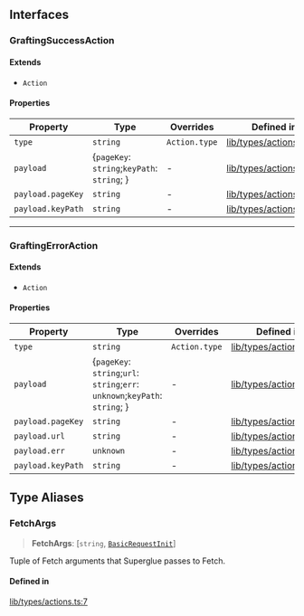## Interfaces

<a id="graftingsuccessaction" name="graftingsuccessaction"></a>

### GraftingSuccessAction

#### Extends

- `Action`

#### Properties

| Property | Type | Overrides | Defined in |
| ------ | ------ | ------ | ------ |
| <a id="type" name="type"></a> `type` | `string` | `Action.type` | [lib/types/actions.ts:12](https://github.com/thoughtbot/superglue/blob/082475a624bd2c23522d97710a5b2ed335eb293c/superglue/lib/types/actions.ts#L12) |
| <a id="payload" name="payload"></a> `payload` | \{`pageKey`: `string`;`keyPath`: `string`; \} | - | [lib/types/actions.ts:13](https://github.com/thoughtbot/superglue/blob/082475a624bd2c23522d97710a5b2ed335eb293c/superglue/lib/types/actions.ts#L13) |
| <a id="pagekey" name="pagekey"></a> `payload.pageKey` | `string` | - | [lib/types/actions.ts:14](https://github.com/thoughtbot/superglue/blob/082475a624bd2c23522d97710a5b2ed335eb293c/superglue/lib/types/actions.ts#L14) |
| <a id="keypath" name="keypath"></a> `payload.keyPath` | `string` | - | [lib/types/actions.ts:15](https://github.com/thoughtbot/superglue/blob/082475a624bd2c23522d97710a5b2ed335eb293c/superglue/lib/types/actions.ts#L15) |

***

<a id="graftingerroraction" name="graftingerroraction"></a>

### GraftingErrorAction

#### Extends

- `Action`

#### Properties

| Property | Type | Overrides | Defined in |
| ------ | ------ | ------ | ------ |
| <a id="type-1" name="type-1"></a> `type` | `string` | `Action.type` | [lib/types/actions.ts:20](https://github.com/thoughtbot/superglue/blob/082475a624bd2c23522d97710a5b2ed335eb293c/superglue/lib/types/actions.ts#L20) |
| <a id="payload-1" name="payload-1"></a> `payload` | \{`pageKey`: `string`;`url`: `string`;`err`: `unknown`;`keyPath`: `string`; \} | - | [lib/types/actions.ts:21](https://github.com/thoughtbot/superglue/blob/082475a624bd2c23522d97710a5b2ed335eb293c/superglue/lib/types/actions.ts#L21) |
| <a id="pagekey-1" name="pagekey-1"></a> `payload.pageKey` | `string` | - | [lib/types/actions.ts:22](https://github.com/thoughtbot/superglue/blob/082475a624bd2c23522d97710a5b2ed335eb293c/superglue/lib/types/actions.ts#L22) |
| <a id="url" name="url"></a> `payload.url` | `string` | - | [lib/types/actions.ts:23](https://github.com/thoughtbot/superglue/blob/082475a624bd2c23522d97710a5b2ed335eb293c/superglue/lib/types/actions.ts#L23) |
| <a id="err" name="err"></a> `payload.err` | `unknown` | - | [lib/types/actions.ts:24](https://github.com/thoughtbot/superglue/blob/082475a624bd2c23522d97710a5b2ed335eb293c/superglue/lib/types/actions.ts#L24) |
| <a id="keypath-1" name="keypath-1"></a> `payload.keyPath` | `string` | - | [lib/types/actions.ts:25](https://github.com/thoughtbot/superglue/blob/082475a624bd2c23522d97710a5b2ed335eb293c/superglue/lib/types/actions.ts#L25) |

## Type Aliases

<a id="fetchargs" name="fetchargs"></a>

### FetchArgs

> **FetchArgs**: [`string`, [`BasicRequestInit`](types.md#basicrequestinit)]

Tuple of Fetch arguments that Superglue passes to Fetch.

#### Defined in

[lib/types/actions.ts:7](https://github.com/thoughtbot/superglue/blob/082475a624bd2c23522d97710a5b2ed335eb293c/superglue/lib/types/actions.ts#L7)

